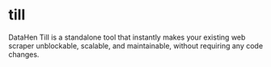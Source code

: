 # till
DataHen Till is a standalone tool that instantly makes your existing web scraper unblockable, scalable, and maintainable, without requiring any code changes. 

